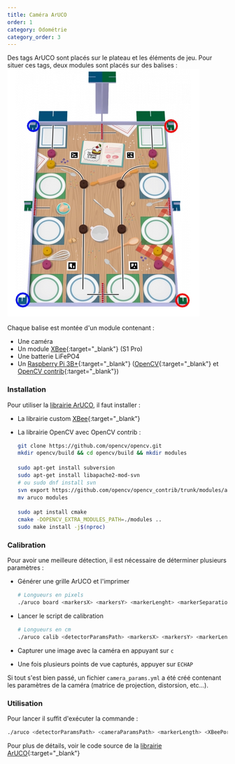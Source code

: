 ```yaml
---
title: Caméra ArUCO
order: 1
category: Odométrie
category_order: 3
---
```


Des tags ArUCO sont placés sur le plateau et les éléments de jeu. Pour situer ces tags, deux modules sont placés sur des balises :
![Terrain de jeu](/images/diagrams/Playground.webp)

Chaque balise est montée d'un module contenant :
- Une caméra
- Un module [XBee](/communication/XBee/principe){:target="_blank"} (S1 Pro)
- Une batterie LiFePO4
- Un [Raspberry Pi 3B+](/communication/XBee/raspberry){:target="_blank"} ([OpenCV](https://opencv.org/){:target="_blank"} et [OpenCV contrib](https://github.com/opencv/opencv_contrib){:target="_blank"})

### Installation

Pour utiliser la [librairie ArUCO](https://github.com/RobotechNancy/Odometrie/tree/master/camera_aruco), il faut installer :
- La librairie custom [XBee](/communication/XBee/raspberry/#installation-de-la-librairie){:target="_blank"}
- La librairie OpenCV avec OpenCV contrib :

  ```bash
  git clone https://github.com/opencv/opencv.git
  mkdir opencv/build && cd opencv/build && mkdir modules

  sudo apt-get install subversion
  sudo apt-get install libapache2-mod-svn 
  # ou sudo dnf install svn
  svn export https://github.com/opencv/opencv_contrib/trunk/modules/aruco
  mv aruco modules
  
  sudo apt install cmake
  cmake -DOPENCV_EXTRA_MODULES_PATH=./modules ..
  sudo make install -j$(nproc)
  ```

### Calibration

Pour avoir une meilleure détection, il est nécessaire de déterminer plusieurs paramètres :
- Générer une grille ArUCO et l'imprimer

  ```bash
  # Longueurs en pixels
  ./aruco board <markersX> <markersY> <markerLenght> <markerSeparation>
  ```
- Lancer le script de calibration
  
  ```bash
  # Longueurs en cm
  ./aruco calib <detectorParamsPath> <markersX> <markersY> <markerLenght> <markerSeparation>
  ```
- Capturer une image avec la caméra en appuyant sur `c`
- Une fois plusieurs points de vue capturés, appuyer sur `ECHAP`

Si tout s'est bien passé, un fichier `camera_params.yml` a été créé contenant les paramètres de la caméra (matrice de projection, distorsion, etc...).

### Utilisation

Pour lancer il suffit d'exécuter la commande :
```bash
./aruco <detectorParamsPath> <cameraParamsPath> <markerLength> <XBeePort>
```

Pour plus de détails, voir le code source de la [librairie ArUCO](https://github.com/RobotechNancy/Odometrie/tree/master/camera_aruco){:target="_blank"}